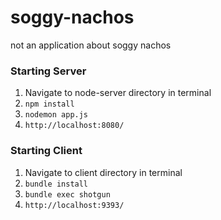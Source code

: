 # soggy-nachos
not an application about soggy nachos

### Starting Server
1.  Navigate to node-server directory in terminal
2.  `npm install`
3.  `nodemon app.js`
4.  `http://localhost:8080/`

### Starting Client
1.  Navigate to client directory in terminal
2.  `bundle install`
3.  `bundle exec shotgun`
4.  `http://localhost:9393/`